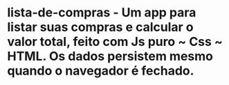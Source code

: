 # lista-de-compras - Um app para listar suas compras e calcular o valor total, feito com Js puro ~ Css ~ HTML. Os dados persistem mesmo quando o navegador é fechado.
